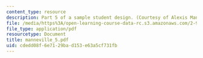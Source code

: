 ```yaml
---
content_type: resource
description: Part 5 of a sample student design. (Courtesy of Alexis Manneville.)
file: /media/https%3A/open-learning-course-data-rc.s3.amazonaws.com/2-996-sailing-yacht-design-13-734-fall-2003/cdedd08f6e7129bad153e63a5cf731fb_manneville_5.pdf
file_type: application/pdf
resourcetype: Document
title: manneville_5.pdf
uid: cdedd08f-6e71-29ba-d153-e63a5cf731fb
---
```

